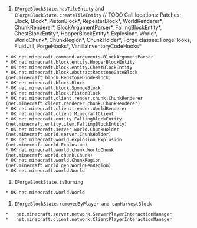 1. `IForgeBlockState.hasTileEntity` and `IForgeBlockState.createTileEntity`
	// TODO Call locations: Patches: Block, Block*, PistonBlock*, RepeaterBlock*, WorldRenderer*, ChunkRenderer*, BlockArgumentParser*, FallingBlockEntity*, ChestBlockEntity*, HopperBlockEntity*, Explosion*, World*, WorldChunk*, ChunkRegion*, ChunkHolder*, Forge classes: ForgeHooks, FluidUtil, ForgeHooks*, VanillaInventoryCodeHooks*
```
* OK net.minecraft.command.arguments.BlockArgumentParser
* OK net.minecraft.block.entity.HopperBlockEntity
* OK net.minecraft.block.entity.ChestBlockEntity
* OK net.minecraft.block.AbstractRedstoneGateBlock (net.minecraft.block.RedstoneDiodeBlock)
* OK net.minecraft.block.Block
* OK net.minecraft.block.SpongeBlock
* OK net.minecraft.block.PistonBlock
* OK net.minecraft.client.render.chunk.ChunkRenderer (net.minecraft.client.renderer.chunk.ChunkRenderer)
* OK net.minecraft.client.render.WorldRenderer
* OK net.minecraft.client.MinecraftClient
* OK net.minecraft.entity.FallingBlockEntity (net.minecraft.entity.item.FallingBlockEntity)
* OK net.minecraft.server.world.ChunkHolder (net.minecraft.world.server.ChunkHolder)
* OK net.minecraft.world.explosion.Explosion (net.minecraft.world.Explosion)
* OK net.minecraft.world.chunk.WorldChunk (net.minecraft.world.chunk.Chunk)
* OK net.minecraft.world.ChunkRegion (net.minecraft.world.gen.WorldGenRegion)
* OK net.minecraft.world.World
```

1. `IForgeBlockState.isBurning`
```
* OK net.minecraft.world.World
```

1. `IForgeBlockState.removedByPlayer and canHarvestBlock`
```
*   net.minecraft.server.network.ServerPlayerInteractionManager
*   net.minecraft.client.network.ClientPlayerInteractionManager
```